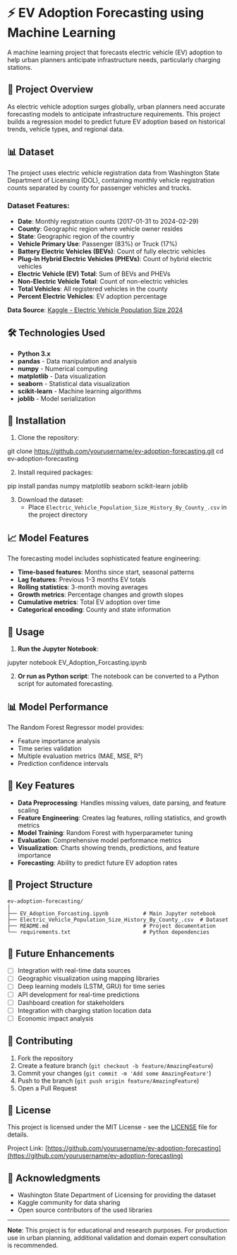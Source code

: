 # ⚡ EV Adoption Forecasting using Machine Learning

A machine learning project that forecasts electric vehicle (EV) adoption to help urban planners anticipate infrastructure needs, particularly charging stations.

## 🚗 Project Overview

As electric vehicle adoption surges globally, urban planners need accurate forecasting models to anticipate infrastructure requirements. This project builds a regression model to predict future EV adoption based on historical trends, vehicle types, and regional data.

## 📊 Dataset

The project uses electric vehicle registration data from Washington State Department of Licensing (DOL), containing monthly vehicle registration counts separated by county for passenger vehicles and trucks.

### Dataset Features:
- **Date**: Monthly registration counts (2017-01-31 to 2024-02-29)
- **County**: Geographic region where vehicle owner resides
- **State**: Geographic region of the country
- **Vehicle Primary Use**: Passenger (83%) or Truck (17%)
- **Battery Electric Vehicles (BEVs)**: Count of fully electric vehicles
- **Plug-In Hybrid Electric Vehicles (PHEVs)**: Count of hybrid electric vehicles
- **Electric Vehicle (EV) Total**: Sum of BEVs and PHEVs
- **Non-Electric Vehicle Total**: Count of non-electric vehicles
- **Total Vehicles**: All registered vehicles in the county
- **Percent Electric Vehicles**: EV adoption percentage

**Data Source**: [Kaggle - Electric Vehicle Population Size 2024](https://www.kaggle.com/datasets/sahirmaharajj/electric-vehicle-population-size-2024)

## 🛠️ Technologies Used

- **Python 3.x**
- **pandas** - Data manipulation and analysis
- **numpy** - Numerical computing
- **matplotlib** - Data visualization
- **seaborn** - Statistical data visualization
- **scikit-learn** - Machine learning algorithms
- **joblib** - Model serialization

## 🚀 Installation

1. Clone the repository:

git clone https://github.com/yourusername/ev-adoption-forecasting.git
cd ev-adoption-forecasting

2. Install required packages:

pip install pandas numpy matplotlib seaborn scikit-learn joblib


3. Download the dataset:
   - Place `Electric_Vehicle_Population_Size_History_By_County_.csv` in the project directory

## 📈 Model Features

The forecasting model includes sophisticated feature engineering:

- **Time-based features**: Months since start, seasonal patterns
- **Lag features**: Previous 1-3 months EV totals
- **Rolling statistics**: 3-month moving averages
- **Growth metrics**: Percentage changes and growth slopes
- **Cumulative metrics**: Total EV adoption over time
- **Categorical encoding**: County and state information

## 🔧 Usage

1. **Run the Jupyter Notebook**:

jupyter notebook EV_Adoption_Forcasting.ipynb


2. **Or run as Python script**:
The notebook can be converted to a Python script for automated forecasting.

## 📊 Model Performance

The Random Forest Regressor model provides:
- Feature importance analysis
- Time series validation
- Multiple evaluation metrics (MAE, MSE, R²)
- Prediction confidence intervals

## 🎯 Key Features

- **Data Preprocessing**: Handles missing values, date parsing, and feature scaling
- **Feature Engineering**: Creates lag features, rolling statistics, and growth metrics
- **Model Training**: Random Forest with hyperparameter tuning
- **Evaluation**: Comprehensive model performance metrics
- **Visualization**: Charts showing trends, predictions, and feature importance
- **Forecasting**: Ability to predict future EV adoption rates

## 📁 Project Structure
```
ev-adoption-forecasting/
│
├── EV_Adoption_Forcasting.ipynb           # Main Jupyter notebook
├── Electric_Vehicle_Population_Size_History_By_County_.csv  # Dataset
├── README.md                              # Project documentation
└── requirements.txt                       # Python dependencies
```

## 🔮 Future Enhancements

- [ ] Integration with real-time data sources
- [ ] Geographic visualization using mapping libraries
- [ ] Deep learning models (LSTM, GRU) for time series
- [ ] API development for real-time predictions
- [ ] Dashboard creation for stakeholders
- [ ] Integration with charging station location data
- [ ] Economic impact analysis

## 🤝 Contributing

1. Fork the repository
2. Create a feature branch (`git checkout -b feature/AmazingFeature`)
3. Commit your changes (`git commit -m 'Add some AmazingFeature'`)
4. Push to the branch (`git push origin feature/AmazingFeature`)
5. Open a Pull Request

## 📝 License

This project is licensed under the MIT License - see the [LICENSE](LICENSE) file for details.

Project Link: [https://github.com/yourusername/ev-adoption-forecasting](https://github.com/yourusername/ev-adoption-forecasting)

## 🙏 Acknowledgments

- Washington State Department of Licensing for providing the dataset
- Kaggle community for data sharing
- Open source contributors of the used libraries

---

**Note**: This project is for educational and research purposes. For production use in urban planning, additional validation and domain expert consultation is recommended.
